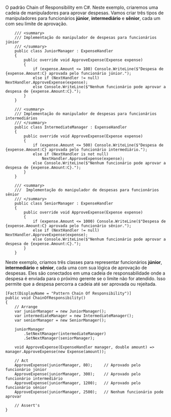 O padrão Chain of Responsibility em C#. Neste exemplo, criaremos uma cadeia de manipuladores para aprovar despesas. Vamos criar três tipos de manipuladores para funcionários **júnior**, **intermediário** e **sênior**, cada um com seu limite de aprovação.

```plaintext
    /// <summary>
    /// Implementação do manipulador de despesas para funcionários júnior
    /// </summary>
    public class JuniorManager : ExpenseHandler
    {
        public override void ApproveExpense(Expense expense)
        {
            if (expense.Amount <= 100) Console.WriteLine($"Despesa de {expense.Amount:C} aprovada pelo funcionário júnior.");
            else if (NextHandler != null) NextHandler.ApproveExpense(expense);
            else Console.WriteLine($"Nenhum funcionário pode aprovar a despesa de {expense.Amount:C}.");
        }
    }
```

```plaintext
    /// <summary>
    /// Implementação do manipulador de despesas para funcionários intermediários
    /// </summary>
    public class IntermediateManager : ExpenseHandler
    {
        public override void ApproveExpense(Expense expense)
        {
            if (expense.Amount <= 500) Console.WriteLine($"Despesa de {expense.Amount:C} aprovada pelo funcionário intermediário.");
            else if (NextHandler is not null)
                NextHandler.ApproveExpense(expense);
            else Console.WriteLine($"Nenhum funcionário pode aprovar a despesa de {expense.Amount:C}.");
        }
    }
```

```plaintext
    /// <summary>
    ///  Implementação do manipulador de despesas para funcionários sênior
    /// </summary>
    public class SeniorManager : ExpenseHandler
    {
        public override void ApproveExpense(Expense expense)
        {
            if (expense.Amount <= 1000) Console.WriteLine($"Despesa de {expense.Amount:C} aprovada pelo funcionário sênior.");
            else if (NextHandler != null) NextHandler.ApproveExpense(expense);
            else Console.WriteLine($"Nenhum funcionário pode aprovar a despesa de {expense.Amount:C}.");
        }
    }
```

Neste exemplo, criamos três classes para representar funcionários **júnior**, **intermediário** e **sênior**, cada uma com sua lógica de aprovação de despesas. Eles são conectados em uma cadeia de responsabilidade onde a despesa é enviada para o próximo gerente se o limite não for atendido. Isso permite que a despesa percorra a cadeia até ser aprovada ou rejeitada.

```plaintext
[Fact(DisplayName = "Pattern Chain Of Responsibility")]
public void ChainOfResponsibility()
{
    // Arrange
    var juniorManager = new JuniorManager();
    var intermediateManager = new IntermediateManager();
    var seniorManager = new SeniorManager();
    
    juniorManager
        .SetNextManager(intermediateManager)
        .SetNextManager(seniorManager);
    
    void ApproveExpense(ExpenseHandler manager, double amount) => manager.ApproveExpense(new Expense(amount));
    
    // Act
    ApproveExpense(juniorManager, 80);     // Aprovado pelo funcionário júnior
    ApproveExpense(juniorManager, 300);    // Aprovado pelo funcionário intermediário
    ApproveExpense(juniorManager, 1200);   // Aprovado pelo funcionário sênior
    ApproveExpense(juniorManager, 2500);   // Nenhum funcionário pode aprovar
    
    // Assert's
}
```